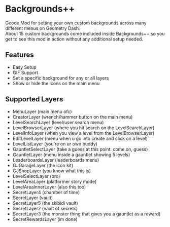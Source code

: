 # Backgrounds++
Geode Mod for setting your own custom backgrounds across many different menus on Geometry Dash.  
About 15 custom backgrounds come included inside Backgrounds++ so you get to see this mod in action without any additional setup needed.

## Features
- Easy Setup
- GIF Support
- Set a specific background for any or all layers
- Show or hide the icons on the main menu

## Supported Layers
- MenuLayer (main menu ofc)
- CreatorLayer (wrench/hammer button on the main menu)
- LevelSearchLayer (level/user search menu)
- LevelBrowserLayer (where you hit search on the LevelSearchLayer)
- LevelInfoLayer (when you view a level from the LevelBrowserLayer)
- EditLevelLayer (menu when u go into create and click on a level)
- LevelListLayer (you're on ur own buddy)
- GauntletSelectLayer (take a guess at this point. come on, guess)
- GauntletLayer (menu inside a gauntlet showing 5 levels)
- LeaderboardsLayer (leaderboards menu)
- GJGarageLayer (the icon kit)
- GJShopLayer (you know what this is)
- LevelSelectLayer (bro)
- LevelAreaLayer (platformer story mode)
- LevelAreaInnerLayer (also this too)
- SecretLayer4 (chamber of time)
- SecretLayer (vault)
- SecretLayer5 (the skibidi vault)
- SecretLayer2 (vault of secrets)
- SecretLayer3 (the monster thing that gives you a gauntlet as a reward)
- SecretRewardsLayer (im done)